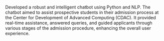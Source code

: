 Developed a robust and intelligent chatbot using Python and NLP. The chatbot aimed to assist prospective students
in their admission process at the Center for Development of Advanced Computing (CDAC). It provided real-time
assistance, answered queries, and guided applicants through various stages of the admission procedure, enhancing
the overall user experience.
